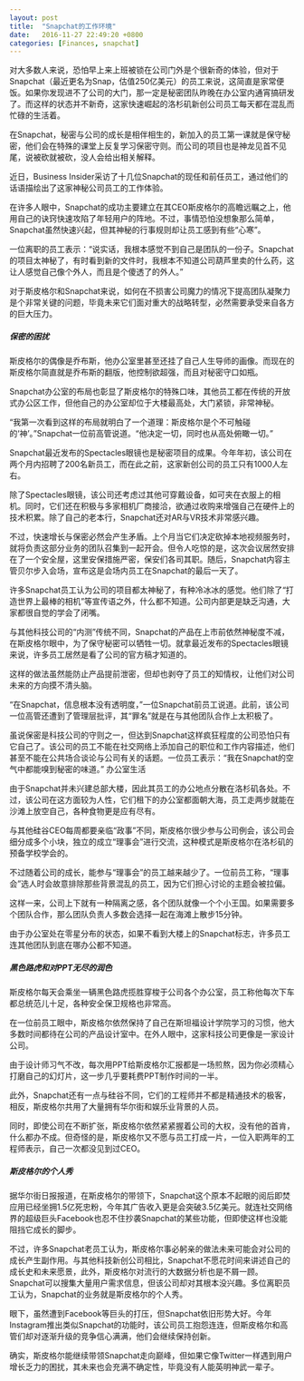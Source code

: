 ```yaml
---
layout: post
title:  "Snapchat的工作环境"
date:   2016-11-27 22:49:20 +0800
categories: [Finances, snapchat]
---
```



对大多数人来说，恐怕早上来上班被锁在公司门外是个很新奇的体验，但对于Snapchat（最近更名为Snap，估值250亿美元）的员工来说，这简直是家常便饭。如果你发现进不了公司的大门，那一定是秘密团队昨晚在办公室内通宵搞研发了。而这样的状态并不新奇，这家快速崛起的洛杉矶新创公司员工每天都在混乱而忙碌的生活着。

在Snapchat，秘密与公司的成长是相伴相生的，新加入的员工第一课就是保守秘密，他们会在特殊的课堂上反复学习保密守则。而公司的项目也是神龙见首不见尾，说被砍就被砍，没人会给出相关解释。

近日，Business Insider采访了十几位Snapchat的现任和前任员工，通过他们的话语描绘出了这家神秘公司员工的工作体验。

在许多人眼中，Snapchat的成功主要建立在其CEO斯皮格尔的高瞻远瞩之上，他用自己的诀窍快速攻陷了年轻用户的阵地。不过，事情恐怕没想象那么简单，Snapchat虽然快速兴起，但其神秘的行事规则却让员工感到有些“心寒”。

一位离职的员工表示：“说实话，我根本感觉不到自己是团队的一份子。Snapchat的项目太神秘了，有时看到新的文件时，我根本不知道公司葫芦里卖的什么药，这让人感觉自己像个外人，而且是个傻透了的外人。”

对于斯皮格尔和Snapchat来说，如何在不损害公司魔力的情况下提高团队凝聚力是个非常关键的问题，毕竟未来它们面对重大的战略转型，必然需要承受来自各方的巨大压力。

##### 保密的困扰
 
斯皮格尔的偶像是乔布斯，他办公室里甚至还挂了自己人生导师的画像。而现在的斯皮格尔简直就是乔布斯的翻版，他控制欲超强，而且对秘密守口如瓶。

Snapchat办公室的布局也彰显了斯皮格尔的特殊口味，其他员工都在传统的开放式办公区工作，但他自己的办公室却位于大楼最高处，大门紧锁，非常神秘。

“我第一次看到这样的布局就明白了一个道理：斯皮格尔是个不可触碰的‘神’。”Snapchat一位前高管说道。“他决定一切，同时也从高处俯瞰一切。”

Snapchat最近发布的Spectacles眼镜也是秘密项目的成果。今年年初，该公司在两个月内招聘了200名新员工，而在此之前，这家新创公司的员工只有1000人左右。

除了Spectacles眼镜，该公司还考虑过其他可穿戴设备，如可夹在衣服上的相机。同时，它们还在积极与多家相机厂商接洽，欲通过收购来增强自己在硬件上的技术积累。除了自己的老本行，Snapchat还对AR与VR技术非常感兴趣。

不过，快速增长与保密必然会产生矛盾。上个月当它们决定砍掉本地视频服务时，就将负责这部分业务的团队召集到一起开会。但令人吃惊的是，这次会议居然安排在了一个安全屋，这里安保措施严密，保安们各司其职。随后，Snapchat内容主管贝尔步入会场，宣布这是会场内员工在Snapchat的最后一天了。

许多Snapchat员工认为公司的项目都太神秘了，有种冷冰冰的感觉。他们除了“打造世界上最棒的相机”等宣传语之外，什么都不知道。公司内部更是缺乏沟通，大家都很自觉的学会了闭嘴。

与其他科技公司的“内测”传统不同，Snapchat的产品在上市前依然神秘度不减，在斯皮格尔眼中，为了保守秘密可以牺牲一切。就拿最近发布的Spectacles眼镜来说，许多员工居然是看了公司的官方稿才知道的。

这样的做法虽然能防止产品提前泄密，但却也剥夺了员工的知情权，让他们对公司未来的方向摸不清头脑。

“在Snapchat，信息根本没有透明度，”一位Snapchat前员工说道。此前，该公司一位高管还遭到了管理层批评，其“罪名”就是在与其他团队合作上太积极了。

虽说保密是科技公司的守则之一，但达到Snapchat这样疯狂程度的公司恐怕只有它自己了。该公司的员工不能在社交网络上添加自己的职位和工作内容描述，他们甚至不能在公共场合谈论与公司有关的话题。一位员工表示：“我在Snapchat的空气中都能嗅到秘密的味道。”
办公室生活
 
由于Snapchat并未兴建总部大楼，因此其员工的办公地点分散在洛杉矶各处。不过，该公司在这方面较为人性，它们租下的办公室都面朝大海，员工走两步就能在沙滩上放空自己，各种食物更是应有尽有。

与其他硅谷CEO每周都要亲临“政事”不同，斯皮格尔很少参与公司例会，该公司会细分成多个小块，独立的成立“理事会”进行交流，这种模式是斯皮格尔在洛杉矶的预备学校学会的。

不过随着公司的成长，能参与“理事会”的员工越来越少了。一位前员工称，“理事会”选人时会故意排除那些背景混乱的员工，因为它们担心讨论的主题会被拉偏。

这样一来，公司上下就有一种隔离之感，各个团队就像一个个小王国。如果需要多个团队合作，那么团队负责人多数会选择一起在海滩上散步15分钟。

由于办公室处在零星分布的状态，如果不看到大楼上的Snapchat标志，许多员工连其他团队到底在哪办公都不知道。

##### 黑色路虎和对PPT无尽的润色

斯皮格尔每天会乘坐一辆黑色路虎揽胜穿梭于公司各个办公室，员工称他每次下车都总统范儿十足，各种安全保卫规格也非常高。

在一位前员工眼中，斯皮格尔依然保持了自己在斯坦福设计学院学习的习惯，他大多数时间都待在公司的产品设计室中。在外人眼中，这家科技公司更像是一家设计公司。

由于设计师习气不改，每次用PPT给斯皮格尔汇报都是一场煎熬，因为你必须精心打磨自己的幻灯片，这一步几乎要耗费PPT制作时间的一半。

此外，Snapchat还有一点与硅谷不同，它们的工程师并不都是精通技术的极客，相反，斯皮格尔共用了大量拥有华尔街和娱乐业背景的人员。

同时，即使公司在不断扩张，斯皮格尔依然紧紧握着公司的大权，没有他的首肯，什么都办不成。但奇怪的是，斯皮格尔又不愿与员工打成一片，一位入职两年的工程师表示，自己一次都没见到过CEO。

##### 斯皮格尔的个人秀

据华尔街日报报道，在斯皮格尔的带领下，Snapchat这个原本不起眼的阅后即焚应用已经坐拥1.5亿死忠粉，今年其广告收入更是会突破3.5亿美元。就连社交网络界的超级巨头Facebook也忍不住抄袭Snapchat的某些功能，但即使这样也没能阻挡它成长的脚步。

不过，许多Snapchat老员工认为，斯皮格尔事必躬亲的做法未来可能会对公司的成长产生副作用。与其他科技新创公司相比，Snapchat不愿花时间来讲述自己的成长史和未来愿景，此外，斯皮格尔对流行的大数据分析也是不屑一顾。Snapchat可以搜集大量用户需求信息，但该公司却对其根本没兴趣。多位离职员工认为，Snapchat的业务就是斯皮格尔的个人秀。

眼下，虽然遭到Facebook等巨头的打压，但Snapchat依旧形势大好。今年Instagram推出类似Snapchat的功能时，该公司员工抱怨连连，但斯皮格尔和高管们却对逐渐升级的竞争信心满满，他们会继续保持创新。

确实，斯皮格尔能继续带领Snapchat走向巅峰，但如果它像Twitter一样遇到用户增长乏力的困扰，其未来也会充满不确定性，毕竟没有人能英明神武一辈子。

